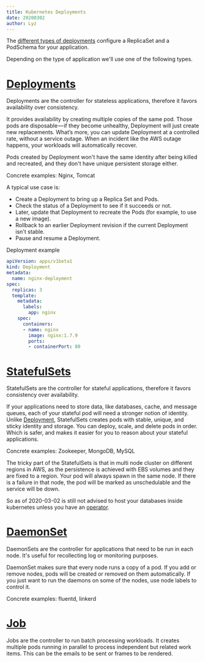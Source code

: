 ```yaml
---
title: Kubernetes Deployments
date: 20200302
author: Lyz
---
```


The [different types of
deployments](https://medium.com/google-cloud/running-workloads-in-kubernetes-86194d133593)
configure a ReplicaSet and a PodSchema for your application.

Depending on the type of application we'll use one of the following types.

# [Deployments](https://kubernetes.io/docs/concepts/workloads/controllers/deployment/)

Deployments are the controller for stateless applications, therefore it favors
availability over consistency.

It provides availability by creating multiple copies of the same pod. Those pods
are disposable — if they become unhealthy, Deployment will just create new
replacements. What’s more, you can update Deployment at a controlled rate,
without a service outage. When an incident like the AWS outage happens, your
workloads will automatically recover.

Pods created by Deployment won't have the same identity after being killed and
recreated, and they don't have unique persistent storage either.

Concrete examples: Nginx, Tomcat

A typical use case is:

* Create a Deployment to bring up a Replica Set and Pods.
* Check the status of a Deployment to see if it succeeds or not.
* Later, update that Deployment to recreate the Pods (for example, to use a new
  image).
* Rollback to an earlier Deployment revision if the current Deployment isn't
  stable.
* Pause and resume a Deployment.

Deployment example

```yaml
apiVersion: apps/v1beta1
kind: Deployment
metadata:
  name: nginx-deployment
spec:
  replicas: 3
  template:
    metadata:
      labels:
        app: nginx
    spec:
      containers:
      - name: nginx
        image: nginx:1.7.9
        ports:
        - containerPort: 80
```

# [StatefulSets](https://kubernetes.io/docs/concepts/workloads/controllers/statefulset/)

StatefulSets are the controller for stateful applications, therefore it favors
consistency over availability.

If your applications need to store data, like databases, cache, and message
queues, each of your stateful pod will need a stronger notion of identity. Unlike
[Deployment](#deployments), StatefulSets creates pods with stable, unique, and sticky identity
and storage. You can deploy, scale, and delete pods in order. Which is safer,
and makes it easier for you to reason about your stateful applications.

Concrete examples: Zookeeper, MongoDB, MySQL

The tricky part of the StatefulSets is that in multi node cluster on different
regions in AWS, as the persistence is achieved with EBS volumes and
they are fixed to a region. Your pod will always spawn in the same node. If
there is a failure in that node, the pod will be marked as unschedulable and
the service will be down.

So as of 2020-03-02 is still not advised to host your databases inside kubernetes
unless you have an [operator](kubernetes_operators.md).

# [DaemonSet](https://kubernetes.io/docs/concepts/workloads/controllers/daemonset/)

DaemonSets are the controller for applications that need to be run in each node.
It's useful for recollecting log or monitoring purposes.

DaemonSet makes sure that every node runs a copy of a pod. If you add or remove
nodes, pods will be created or removed on them automatically. If you just want
to run the daemons on some of the nodes, use node labels to control it.

Concrete examples: fluentd, linkerd

# [Job](https://kubernetes.io/docs/concepts/jobs/run-to-completion-finite-workloads/)

Jobs are the controller to run batch processing workloads. It creates multiple
pods running in parallel to process independent but related work items. This can
be the emails to be sent or frames to be rendered.
